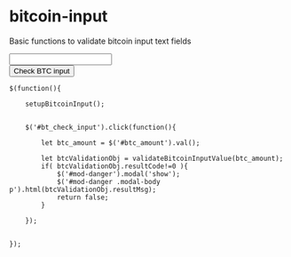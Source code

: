 # bitcoin-input
Basic functions to validate bitcoin input text fields


<input type="text" value="" class="am_btc_input" id="btc_amount" required placeholder="" >
<br />
<input type="button" value="Check BTC input" id="bt_check_input" />


    $(function(){

        setupBitcoinInput();


        $('#bt_check_input').click(function(){

            let btc_amount = $('#btc_amount').val();

            let btcValidationObj = validateBitcoinInputValue(btc_amount);
            if( btcValidationObj.resultCode!=0 ){
                $('#mod-danger').modal('show');
                $('#mod-danger .modal-body p').html(btcValidationObj.resultMsg);
                return false;
            }

        });


    });
